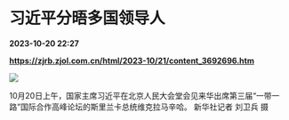 # 习近平分晤多国领导人

**2023-10-20 22:27**

**https://zjrb.zjol.com.cn/html/2023-10/21/content_3692696.htm**

![](https://zjrb.zjol.com.cn/images/2023-10/21/zjrb2023102100002v03b003.jpg)

10月20日上午，国家主席习近平在北京人民大会堂会见来华出席第三届“一带一路”国际合作高峰论坛的斯里兰卡总统维克拉马辛哈。 新华社记者 刘卫兵 摄